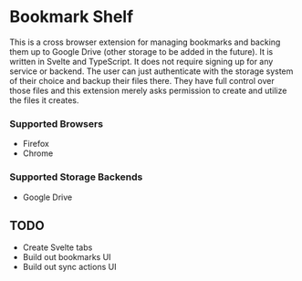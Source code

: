 # Bookmark Shelf

This is a cross browser extension for managing bookmarks and backing them up to Google Drive (other storage to be added in the future). It is written in Svelte and TypeScript. It does not require signing up for any service or backend. The user can just authenticate with the storage system of their choice and backup their files there. They have full control over those files and this extension merely asks permission to create and utilize the files it creates.

### Supported Browsers

- Firefox
- Chrome

### Supported Storage Backends

- Google Drive

## TODO

- Create Svelte tabs
- Build out bookmarks UI
- Build out sync actions UI
